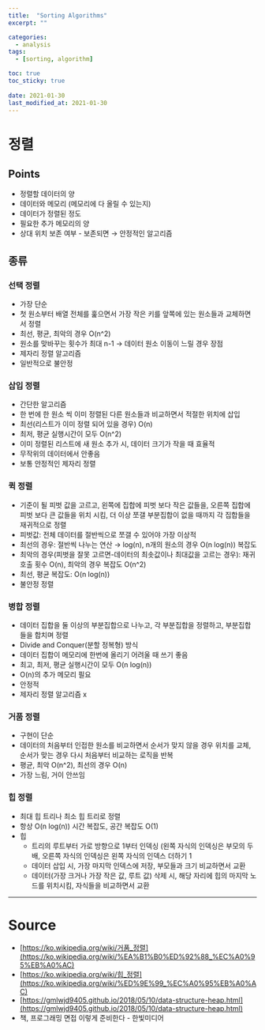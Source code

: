 ```yaml
---
title:  "Sorting Algorithms"
excerpt: ""

categories:
  - analysis
tags:
  - [sorting, algorithm]

toc: true
toc_sticky: true
 
date: 2021-01-30
last_modified_at: 2021-01-30
---
```


# 정렬

## Points

- 정렬할 데이터의 양
- 데이터와 메모리 (메모리에 다 올릴 수 있는지)
- 데이터가 정렬된 정도
- 필요한 추가 메모리의 양
- 상대 위치 보존 여부 - 보존되면 → 안정적인 알고리즘

## 종류

### 선택 정렬

- 가장 단순
- 첫 원소부터 배열 전체를 훑으면서 가장 작은 키를 앞쪽에 있는 원소들과 교체하면서 정렬
- 최선, 평균, 최악의 경우 O(n^2)
- 원소를 맞바꾸는 횟수가 최대 n-1 → 데이터 원소 이동이 느릴 경우 장점
- 제자리 정렬 알고리즘
- 일반적으로 불안정

### 삽입 정렬

- 간단한 알고리즘
- 한 번에 한 원소 씩 이미 정렬된 다른 원소들과 비교하면서 적절한 위치에 삽입
- 최선(리스트가 이미 정렬 되어 있을 경우) O(n)
- 최저, 평균 실행시간이 모두 O(n^2)
- 이미 정렬된 리스트에 새 원소 추가 시, 데이터 크기가 작을 때 효율적
- 무작위의 데이터에서 안좋음
- 보통 안정적인 제자리 정렬

### 퀵 정렬

- 기준이 될 피벗 값을 고르고, 왼쪽에 집합에 피벗 보다 작은 값들을, 오른쪽 집합에 피벗 보다 큰 값들을 위치 시킴, 더 이상 쪼갤 부분집합이 없을 때까지 각 집합들을 재귀적으로 정렬
- 피벗값: 전체 데이터를 절반씩으로 쪼갤 수 있어야 가장 이상적
- 최선의 경우: 절반씩 나누는 연산 → log(n), n개의 원소의 경우 O(n log(n)) 복잡도
- 최악의 경우(피벗을 잘못 고르면-데이터의 최솟값이나 최대값을 고르는 경우): 재귀 호출 횟수 O(n), 최악의 경우 복잡도 O(n^2)
- 최선, 평균 복잡도: O(n log(n))
- 불안정 정렬

### 병합 정렬

- 데이터 집합을 둘 이상의 부분집합으로 나누고, 각 부분집합을 정렬하고, 부분집합들을 합치며 정렬
- Divide and Conquer(분할 정복형) 방식
- 데이터 집합이 메모리에 한번에 올리기 어려울 때 쓰기 좋음
- 최고, 최저, 평균 실행시간이 모두 O(n log(n))
- O(n)의 추가 메모리 필요
- 안정적
- 제자리 정렬 알고리즘 x

### 거품 정렬

- 구현이 단순
- 데이터의 처음부터 인접한 원소를 비교하면서 순서가 맞지 않을 경우 위치를 교체, 순서가 맞는 경우 다시 처음부터 비교하는 로직을 반복
- 평균, 최악 O(n^2), 최선의 경우 O(n)
- 가장 느림, 거이 안쓰임

### 힙 정렬

- 최대 힙 트리나 최소 힙 트리로 정렬
- 항상 O(n log(n)) 시간 복잡도, 공간 복잡도 O(1)
- 힙
    - 트리의 루트부터 가로 방향으로 1부터 인덱싱 (왼쪽 자식의 인덱싱은 부모의 두배, 오른쪽 자식의 인덱싱은 왼쪽 자식의 인덱스 더하기 1
    - 데이터 삽입 시, 가장 마지막 인덱스에 저장, 부모들과 크기 비교하면서 교환
    - 데이터(가장 크거나 가장 작은 값, 루트 값) 삭제 시, 해당 자리에 힙의 마지막 노드를 위치시킴, 자식들을 비교하면서 교환

---

# Source

- [https://ko.wikipedia.org/wiki/거품_정렬](https://ko.wikipedia.org/wiki/%EA%B1%B0%ED%92%88_%EC%A0%95%EB%A0%AC)
- [https://ko.wikipedia.org/wiki/힙_정렬](https://ko.wikipedia.org/wiki/%ED%9E%99_%EC%A0%95%EB%A0%AC)
- [https://gmlwjd9405.github.io/2018/05/10/data-structure-heap.html](https://gmlwjd9405.github.io/2018/05/10/data-structure-heap.html)
- 책, 프로그래밍 면접 이렇게 준비한다 - 한빛미디어